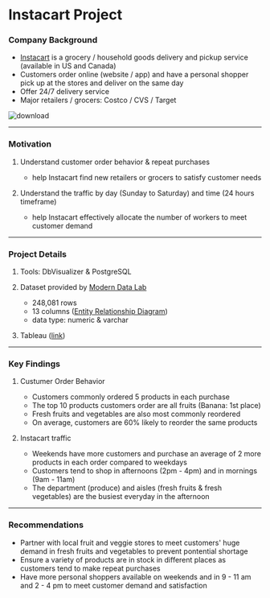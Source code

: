 # Instacart Project 

### Company Background
- [Instacart](https://www.instacart.com/store) is a grocery / household goods delivery and pickup service (available in US and Canada)
- Customers order online (website / app) and have a personal shopper pick up at the stores and deliver on the same day
- Offer 24/7 delivery service 
- Major retailers / grocers: Costco / CVS / Target

![download](https://user-images.githubusercontent.com/117702329/209454081-c5bfebdd-83b1-4808-8783-b41e7455bc28.png)

------
### Motivation
1. Understand customer order behavior & repeat purchases
 
   - help Instacart find new retailers or grocers to satisfy customer needs

2. Understand the traffic by day (Sunday to Saturday) and time (24 hours timeframe) 
 
   - help Instacart effectively allocate the number of workers to meet customer demand

------
### Project Details
1. Tools: DbVisualizer & PostgreSQL 

2. Dataset provided by [Modern Data Lab](https://www.linkedin.com/company/moderndatalab/mycompany/)

   - 248,081 rows
   - 13 columns ([Entity Relationship Diagram](https://github.com/harris-wan-analyst/instacart_proj/blob/main/Entity%20Relationship%20Diagram.png))
   - data type: numeric & varchar

3. Tableau ([link](https://public.tableau.com/app/profile/harris.wan.analyst/viz/InstacartDashboard_16720277423100/InstacartDashborad))

------
### Key Findings
1. Custumer Order Behavior

   - Customers commonly ordered 5 products in each purchase 
   - The top 10 products customers order are all fruits (Banana: 1st place)
   - Fresh fruits and vegetables are also most commonly reordered 
   - On average, customers are 60% likely to reorder the same products  

2. Instacart traffic 

   - Weekends have more customers and purchase an average of 2 more products in each order compared to weekdays
   - Customers tend to shop in afternoons (2pm - 4pm) and in mornings (9am - 11am)
   - The department (produce) and aisles (fresh fruits & fresh vegetables) are the busiest everyday in the afternoon

------
### Recommendations 

- Partner with local fruit and veggie stores to meet customers' huge demand in fresh fruits and vegetables to prevent pontential shortage
- Ensure a variety of products are in stock in different places as customers tend to make repeat purchases
- Have more personal shoppers available on weekends and in 9 - 11 am and 2 - 4 pm to meet customer demand and satisfaction
